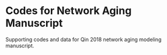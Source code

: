# Codes for Network Aging Manuscript 

Supporting codes and data for Qin 2018 network aging modeling manuscript. 
